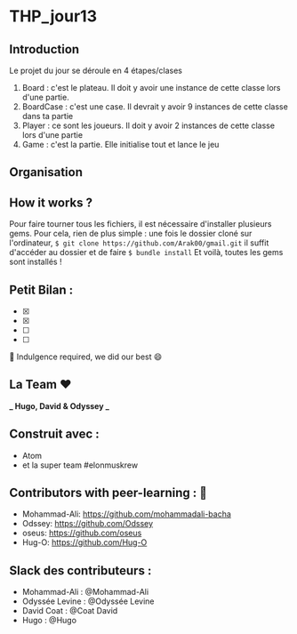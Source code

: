 # THP_jour13

## Introduction

Le projet du jour se déroule en 4 étapes/clases
1. Board : c'est le plateau. Il doit y avoir une instance de cette classe lors d'une partie.
2. BoardCase : c'est une case. Il devrait y avoir 9 instances de cette classe dans ta partie
3. Player : ce sont les joueurs. Il doit y avoir 2 instances de cette classe lors d'une partie
4. Game : c'est la partie. Elle initialise tout et lance le jeu



## Organisation


## How it works ?

Pour faire tourner tous les fichiers, il est nécessaire d'installer plusieurs gems.
Pour cela, rien de plus simple : une fois le dossier cloné sur l'ordinateur,
```$ git clone https://github.com/Arak00/gmail.git```
il suffit d'accéder au dossier et de faire
```$ bundle install```
Et voilà, toutes les gems sont installés !


## Petit Bilan :

- [x]
- [x]
- [ ]
- [ ]

:pray: Indulgence required, we did our best :smile:

## La Team :heart:

**_ Hugo, David & Odyssey _**

## Construit avec :

* Atom
* et la super team #elonmuskrew

## Contributors with peer-learning : :love_letter:

* Mohammad-Ali: https://github.com/mohammadali-bacha
* Odssey: https://github.com/Odssey
* oseus: https://github.com/oseus
* Hug-O: https://github.com/Hug-O

## Slack des contributeurs :

* Mohammad-Ali : @Mohammad-Ali
* Odyssée Levine : @Odyssée Levine
* David Coat : @Coat David
* Hugo : @Hugo
